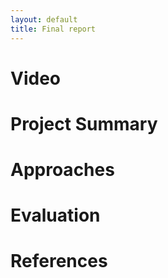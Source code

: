 ```yaml
---
layout: default
title: Final report
---
```



# Video


# Project Summary


# Approaches


# Evaluation



# References
